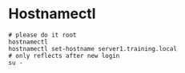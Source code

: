 # Hostnamectl 

```
# please do it root 
hostnamectl
hostnamectl set-hostname server1.training.local 
# only reflects after new login 
su - 

```

